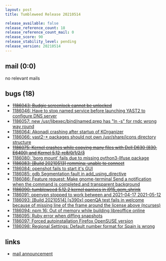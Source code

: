 ```yaml
---
layout: post
title: Tumbleweed Release 20210514

release_available: false
release_reference_count: 18
release_reference_count_mail: 0
release_score: 90
release_stability_level: pending
release_version: 20210514
---
```


## mail (0:0)

no relevant mails

## bugs (18)

<!--more-->

- ~~[1186043: Budgie  screenlock cannot be unlocked](https://bugzilla.opensuse.org/show_bug.cgi?id=1186043)~~
- [1186046: Have to stop named service before launching YAST2 to configure DNS server](https://bugzilla.opensuse.org/show_bug.cgi?id=1186046)
- [1186057: new /usr/libexec/bind/named.prep has "ln -s" for rndc wrong way round](https://bugzilla.opensuse.org/show_bug.cgi?id=1186057)
- [1186064: Akonadi crashing after startup of KOrganizer](https://bugzilla.opensuse.org/show_bug.cgi?id=1186064)
- [1186066: yast2-* packages should not own /usr/share/icons directory structure](https://bugzilla.opensuse.org/show_bug.cgi?id=1186066)
- ~~[1186075: Kernel crashes while copying many files with Dell D630 (830, E6400) and Kernel 5.12-rc8/0/1/2/3](https://bugzilla.opensuse.org/show_bug.cgi?id=1186075)~~
- [1186080: 'borg mount' fails due to missing python3-llfuse package](https://bugzilla.opensuse.org/show_bug.cgi?id=1186080)
- ~~[1186083: \[Build 20210513\] remmina: unable to connect](https://bugzilla.opensuse.org/show_bug.cgi?id=1186083)~~
- [1186084: openshot fails to start it's GUI](https://bugzilla.opensuse.org/show_bug.cgi?id=1186084)
- [1186085: gdb Segmentation fault in add_using_directive](https://bugzilla.opensuse.org/show_bug.cgi?id=1186085)
- [1186086: Feature request: Make gnome-terminal Send a notification when the command is completed,and transparent background](https://bugzilla.opensuse.org/show_bug.cgi?id=1186086)
- ~~[1186090: tumbleweed 5.12.2 kernel panivcs in i915_gem_shrink](https://bugzilla.opensuse.org/show_bug.cgi?id=1186090)~~
- [1186091: openvpn stopped to work between and 2021-04-17 2021-05-12](https://bugzilla.opensuse.org/show_bug.cgi?id=1186091)
- [1186093: \[Build 20210514\] \[s390x\] openQA test fails in welcome because of missing line of the frame around the license above (ncurses)](https://bugzilla.opensuse.org/show_bug.cgi?id=1186093)
- [1186094: npm 16: Out of memory while building libreoffice online](https://bugzilla.opensuse.org/show_bug.cgi?id=1186094)
- [1186095: Ruby error when diffing snapshots](https://bugzilla.opensuse.org/show_bug.cgi?id=1186095)
- [1186097: Forced autoinstallation Firefox OpenSUSE version](https://bugzilla.opensuse.org/show_bug.cgi?id=1186097)
- [1186098: Regional Settings: Default number format for Spain is wrong](https://bugzilla.opensuse.org/show_bug.cgi?id=1186098)



## links

- [mail announcement](https://github.com/boombatower/tumbleweed-review/issues/10)
